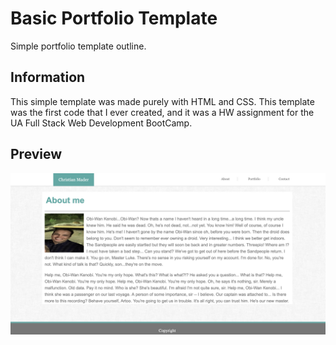 # Basic Portfolio Template 

Simple portfolio template outline. 

## Information

This simple template was made purely with HTML and CSS. This template was the first code that I ever created, and it was a HW assignment
for the UA Full Stack Web Development BootCamp. 

## Preview 

![Basic Portfolio](assets/images/BasicPortfolio.png)
